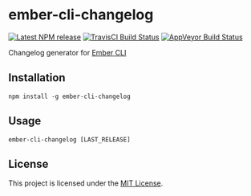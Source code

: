 
ember-cli-changelog
==============================================================================

[![Latest NPM release][npm-badge]][npm-badge-url]
[![TravisCI Build Status][travis-badge]][travis-badge-url]
[![AppVeyor Build Status][appveyor-badge]][appveyor-badge-url]

[npm-badge]: https://img.shields.io/npm/v/ember-cli-changelog.svg
[npm-badge-url]: https://www.npmjs.com/package/ember-cli-changelog
[travis-badge]: https://img.shields.io/travis/ember-cli/ember-cli-changelog/master.svg?label=TravisCI
[travis-badge-url]: https://travis-ci.org/ember-cli/ember-cli-changelog
[appveyor-badge]: https://img.shields.io/appveyor/ci/embercli/ember-cli-changelog/master.svg?label=AppVeyor
[appveyor-badge-url]: https://ci.appveyor.com/project/embercli/ember-cli-changelog/branch/master

Changelog generator for [Ember CLI](https://github.com/ember-cli/ember-cli)


Installation
------------------------------------------------------------------------------

```
npm install -g ember-cli-changelog
```

Usage
------------------------------------------------------------------------------

```
ember-cli-changelog [LAST_RELEASE]
```


License
------------------------------------------------------------------------------

This project is licensed under the [MIT License](LICENSE).
